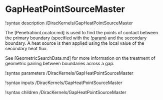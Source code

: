 # GapHeatPointSourceMaster

!syntax description /DiracKernels/GapHeatPointSourceMaster

The [PenetrationLocator.md] is used to find the points of contact between the primary boundary
(specified with the [!param](/DiracKernels/GapHeatPointSourceMaster/boundary)) and the secondary boundary.
A heat source is then applied using the local value of the secondary heat flux.

See [GeometricSearchData.md] for more information on the treatment of
geometric pairing between boundaries across a gap.

!syntax parameters /DiracKernels/GapHeatPointSourceMaster

!syntax inputs /DiracKernels/GapHeatPointSourceMaster

!syntax children /DiracKernels/GapHeatPointSourceMaster
